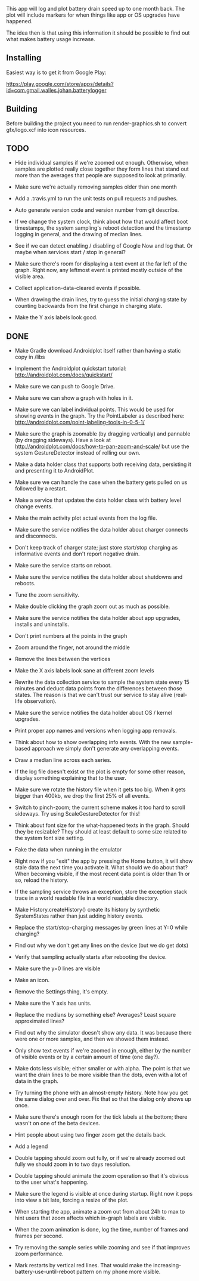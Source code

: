 This app will log and plot battery drain speed up to one month
back. The plot will include markers for when things like app or OS
upgrades have happened.

The idea then is that using this information it should be possible to
find out what makes battery usage increase.


Installing
----------
Easiest way is to get it from Google Play:

https://play.google.com/store/apps/details?id=com.gmail.walles.johan.batterylogger


Building
--------
Before building the project you need to run render-graphics.sh to
convert gfx/logo.xcf into icon resources.


TODO
----
* Hide individual samples if we're zoomed out enough. Otherwise, when
samples are plotted really close together they form lines that stand
out more than the averages that people are supposed to look at
primarily.

* Make sure we're actually removing samples older than one month

* Add a .travis.yml to run the unit tests on pull requests and pushes.

* Auto generate version code and version number from git describe.

* If we change the system clock, think about how that would affect
boot timestamps, the system sampling's reboot detection and the timestamp
logging in general, and the drawing of median lines.

* See if we can detect enabling / disabling of Google Now and log
that. Or maybe when services start / stop in general?

* Make sure there's room for displaying a text event at the far left of
the graph. Right now, any leftmost event is printed mostly outside of the
visible area.

* Collect application-data-cleared events if possible.

* When drawing the drain lines, try to guess the initial charging state by
counting backwards from the first change in charging state.

* Make the Y axis labels look good.


DONE
----
* Make Gradle download Androidplot itself rather than having a static
copy in /libs

* Implement the Androidplot quickstart tutorial:
<http://androidplot.com/docs/quickstart/>

* Make sure we can push to Google Drive.

* Make sure we can show a graph with holes in it.

* Make sure we can label individual points. This would be used for
showing events in the graph. Try the PointLabeler as described here:
<http://androidplot.com/point-labeling-tools-in-0-5-1/>

* Make sure the graph is zoomable (by dragging vertically) and
pannable (by dragging sideways). Have a look at
<http://androidplot.com/docs/how-to-pan-zoom-and-scale/> but use the
system GestureDetector instead of rolling our own.

* Make a data holder class that supports both receiving data,
persisting it and presenting it to AndroidPlot.

* Make sure we can handle the case when the battery gets pulled on us
followed by a restart.

* Make a service that updates the data holder class with battery level
change events.

* Make the main activity plot actual events from the log file.

* Make sure the service notifies the data holder about charger connects
and disconnects.

* Don't keep track of charger state; just store start/stop charging as
informative events and don't report negative drain.

* Make sure the service starts on reboot.

* Make sure the service notifies the data holder about shutdowns and
reboots.

* Tune the zoom sensitivity.

* Make double clicking the graph zoom out as much as possible.

* Make sure the service notifies the data holder about app upgrades,
installs and uninstalls.

* Don't print numbers at the points in the graph

* Zoom around the finger, not around the middle

* Remove the lines between the vertices

* Make the X axis labels look sane at different zoom levels

* Rewrite the data collection service to sample the system state
every 15 minutes and deduct data points from the differences between
those states. The reason is that we can't trust our service to stay
alive (real-life observation).

* Make sure the service notifies the data holder about OS / kernel
upgrades.

* Print proper app names and versions when logging app removals.

* Think about how to show overlapping info events. With the new
sample-based approach we simply don't generate any overlapping
events.

* Draw a median line across each series.

* If the log file doesn't exist or the plot is empty for some other
reason, display something explaining that to the user.

* Make sure we rotate the history file when it gets too big. When it
gets bigger than 400kb, we drop the first 25% of all events.

* Switch to pinch-zoom; the current scheme makes it too hard to scroll
sideways. Try using ScaleGestureDetector for this!

* Think about font size for the what-happened texts in the graph. Should
they be resizable? They should at least default to some size related to
the system font size setting.

* Fake the data when running in the emulator

* Right now if you "exit" the app by pressing the Home button, it will
show stale data the next time you activate it. What should we do about
that? When becoming visible, if the most recent data point is older than
1h or so, reload the history.

* If the sampling service throws an exception, store the exception stack
trace in a world readable file in a world readable directory.

* Make History.createHistory() create its history by synthetic SystemStates
rather than just adding history events.

* Replace the start/stop-charging messages by green lines at Y=0 while
charging?

* Find out why we don't get any lines on the device (but we do get dots)

* Verify that sampling actually starts after rebooting the device.

* Make sure the y=0 lines are visible

* Make an icon.

* Remove the Settings thing, it's empty.

* Make sure the Y axis has units.

* Replace the medians by something else? Averages? Least square approximated
lines?

* Find out why the simulator doesn't show any data. It was because there were
one or more samples, and then we showed them instead.

* Only show text events if we're zoomed in enough, either by the
number of visible events or by a certain amount of time (one day?).

* Make dots less visible; either smaller or with alpha. The point is
that we want the drain lines to be more visible than the dots, even
with a lot of data in the graph.

* Try turning the phone with an almost-empty history. Note how you get
  the same dialog over and over. Fix that so that the dialog only
  shows up once.

* Make sure there's enough room for the tick labels at the bottom;
there wasn't on one of the beta devices.

* Hint people about using two finger zoom get the details back.

* Add a legend

* Double tapping should zoom out fully, or if we're already zoomed out fully we
should zoom in to two days resolution.

* Double tapping should animate the zoom operation so that it's obvious to the
user what's happening.

* Make sure the legend is visible at once during startup. Right now it pops
into view a bit late, forcing a resize of the plot.

* When starting the app, animate a zoom out from about 24h to max to hint users
that zoom affects which in-graph labels are visible.

* When the zoom animation is done, log the time, number of frames and
frames per second.

* Try removing the sample series while zooming and see if that improves
zoom performance.

* Mark restarts by vertical red lines. That would make the
  increasing-battery-use-until-reboot pattern on my phone more
  visible.
